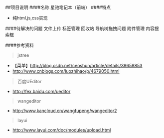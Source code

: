 ##项目说明
####名称
星驰笔记本（前端）
####特点
* 纯html,js,css实现

####待解决的问题
文件上传
标签管理
回收站
导航树拖拽问题
附件管理
内容搜索框

####参考资料
> jstree
* 【菜单】http://blog.csdn.net/ceoshun/article/details/38658853
* http://www.cnblogs.com/luozhihao/p/4679050.html

> 百度UEditor
* http://fex.baidu.com/ueditor

> wangeditor
* http://www.kancloud.cn/wangfupeng/wangeditor2

> layui
* http://www.layui.com/doc/modules/upload.html
